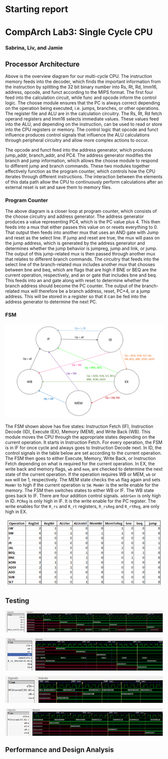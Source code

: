Starting report
=======
# CompArch Lab3: Single Cycle CPU
### Sabrina, Liv, and Jamie

## Processor Architecture

Above is the overview diagram for our multi-cycle CPU. The instruction memory feeds into the decoder, which finds the important information from the instruction by splitting the 32 bit binary number into Rs, Rt, Rd, Imm16, address, opcode, and funct according to the MIPS format. The first four feed into the calculation circuit, while func and opcode inform the control logic. The choose module ensures that the PC is always correct depending on the operation being executed, i.e. jumps, branches, or other operations. The register file and ALU are in the calculation circuitry. The Rs, Rt, Rd fetch operand registers and Imm16 selects immediate values. These values feed into the ALU, and depending on the instruction, can be used to read or store into the CPU registers or memory. The control logic that opcode and funct influence produces control signals that influence the ALU calculations through peripheral circuitry and allow more complex actions to occur.  

The opcode and funct feed into the address generator, which produces jump_addr, branch_addr, and PC4. The address generator modifies the branch and jump information, which allows the choose module to respond to different jump and branch commands. These two modules together effectively function as the program counter, which controls how the CPU iterates through different instructions. The interaction between the elements of this data path allow the CPU to continuously perform calculations after an external reset is set and save them to memory files. 


### Program Counter 
The above diagram is a closer loop at program counter, which consists of the choose circuitry and address generator. The address generator produces a value representing PC4, which is the PC value plus 4. This then feeds into a mux that either passes this value on or resets everything to 0. That output then feeds into another mux that uses an AND gate with Jump and reset as the select line. If jump and reset are true, the mux will pass on the jump address, which is generated by the address generator and determines whether the jump behavior is jumpreg, jump and link, or jump. The output of this jump-related mux is then passed through another mux that relates to different branch commands. The circuitry that feeds into the select line of the branch-related mux includes another mux that chooses between bne and beq, which are flags that are high if BNE or BEQ are the current operation, respectively, and an or gate that includes bne and beq. This feeds into an and gate along with reset to determine whether the branch address should become the PC counter. The output of the branch-related mux will therefore be a branch address, reset, PC+4, or a jump address. This will be stored in a register so that it can be fed into the address generator to determine the next PC.

### FSM
![](./images/FSM.PNG)

The FSM shown above has five states: Instruction Fetch (IF), Instruction Decode (ID), Execute (EX), Memory (MEM), and Write Back (WB). This module moves the CPU through the appropriate states depending on the current operation. It starts in Instruction Fetch. For every operation, the FSM is in IF for once cycle and always goes to Instruction Decode next. In ID, the control signals in the table below are set according to the current operation. The FSM then goes to either Execute, Memory, Write Back, or Instruction Fetch depending on what is required for the current operation. In EX, the write back and memory flags, `wb` and `mem`, are checked to determine the next state of the current operation. If the operation requires WB or MEM, `wb` or `mem` will be 1, respectively. The MEM state checks the `wb` flag again and sets `MemWr` to high if the current operation is `SW`. `MemWr` is the write enable for the memory. The FSM then switches states to either WB or IF. The WB state goes back to IF. There are four addition control signals. `addrGen` is only high in ID. `PCReg` is only high in IF. It is the write enable for the PC register. The write enables for the `R_rs` and `R_rt` registers, `R_rsReg` and `R_rtReg`, are only high in EX. 

![](./images/table.PNG)

## Testing

![](./images/arithmetic_memory.png)

![](./images/slt_xori.png)

![](./images/jump.png)

![](./images/branch.png)

## Performance and Design Analysis
   

